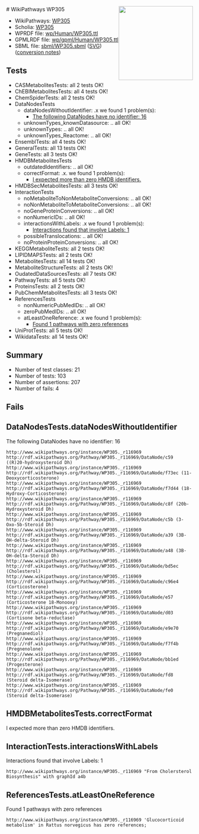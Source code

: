 <img style="float: right; width: 200px" src="../logo.png" />
# WikiPathways WP305

* WikiPathways: [WP305](https://identifiers.org/wikipathways:WP305)
* Scholia: [WP305](https://scholia.toolforge.org/wikipathways/WP305)
* WPRDF file: [wp/Human/WP305.ttl](../wp/Human/WP305.ttl)
* GPMLRDF file: [wp/gpml/Human/WP305.ttl](../wp/gpml/Human/WP305.ttl)
* SBML file: [sbml/WP305.sbml](../sbml/WP305.sbml) ([SVG](../sbml/WP305.svg)) ([conversion notes](../sbml/WP305.txt))

## Tests
* CASMetabolitesTests: all 2 tests OK!
* ChEBIMetabolitesTests: all 4 tests OK!
* ChemSpiderTests: all 2 tests OK!
* DataNodesTests
    * dataNodesWithoutIdentifier: .x we found 1 problem(s):
        * [The following DataNodes have no identifier: 16](#8792c496)
    * unknownTypes_knownDatasource: .. all OK!
    * unknownTypes: .. all OK!
    * unknownTypes_Reactome: .. all OK!
* EnsemblTests: all 4 tests OK!
* GeneralTests: all 13 tests OK!
* GeneTests: all 3 tests OK!
* HMDBMetabolitesTests
    * outdatedIdentifiers: .. all OK!
    * correctFormat: .x. we found 1 problem(s):
        * [I expected more than zero HMDB identifiers.](#ad154c1e)
* HMDBSecMetabolitesTests: all 3 tests OK!
* InteractionTests
    * noMetaboliteToNonMetaboliteConversions: .. all OK!
    * noNonMetaboliteToMetaboliteConversions: .. all OK!
    * noGeneProteinConversions: .. all OK!
    * nonNumericIDs: .. all OK!
    * interactionsWithLabels: .x we found 1 problem(s):
        * [Interactions found that involve Labels: 1](#630d2678)
    * possibleTranslocations: .. all OK!
    * noProteinProteinConversions: .. all OK!
* KEGGMetaboliteTests: all 2 tests OK!
* LIPIDMAPSTests: all 2 tests OK!
* MetabolitesTests: all 14 tests OK!
* MetaboliteStructureTests: all 2 tests OK!
* OudatedDataSourcesTests: all 7 tests OK!
* PathwayTests: all 5 tests OK!
* ProteinsTests: all 2 tests OK!
* PubChemMetabolitesTests: all 3 tests OK!
* ReferencesTests
    * nonNumericPubMedIDs: .. all OK!
    * zeroPubMedIDs: .. all OK!
    * atLeastOneReference: .x we found 1 problem(s):
        * [Found 1 pathways with zero references](#35eb778e)
* UniProtTests: all 5 tests OK!
* WikidataTests: all 14 tests OK!


## Summary

* Number of test classes: 21
* Number of tests: 103
* Number of assertions: 207
* Number of fails: 4

## Fails

<a name="8792c496" />

## DataNodesTests.dataNodesWithoutIdentifier

The following DataNodes have no identifier: 16
```
http://www.wikipathways.org/instance/WP305._r116969 http://rdf.wikipathways.org/Pathway/WP305._r116969/DataNode/c59 ((R)20-hydroxysteroid Dh)
http://www.wikipathways.org/instance/WP305._r116969 http://rdf.wikipathways.org/Pathway/WP305._r116969/DataNode/f73ec (11-Deoxycorticosterone)
http://www.wikipathways.org/instance/WP305._r116969 http://rdf.wikipathways.org/Pathway/WP305._r116969/DataNode/f7d44 (18-Hydroxy-Corticosterone)
http://www.wikipathways.org/instance/WP305._r116969 http://rdf.wikipathways.org/Pathway/WP305._r116969/DataNode/c8f (20b-Hydroxysteroid Dh)
http://www.wikipathways.org/instance/WP305._r116969 http://rdf.wikipathways.org/Pathway/WP305._r116969/DataNode/c5b (3-Oxo-5b-Steroid Dh)
http://www.wikipathways.org/instance/WP305._r116969 http://rdf.wikipathways.org/Pathway/WP305._r116969/DataNode/a39 (3B-OH-delta-Steroid Dh)
http://www.wikipathways.org/instance/WP305._r116969 http://rdf.wikipathways.org/Pathway/WP305._r116969/DataNode/a48 (3B-OH-delta-Steroid Dh)
http://www.wikipathways.org/instance/WP305._r116969 http://rdf.wikipathways.org/Pathway/WP305._r116969/DataNode/bd5ec (Cholesterol)
http://www.wikipathways.org/instance/WP305._r116969 http://rdf.wikipathways.org/Pathway/WP305._r116969/DataNode/c96e4 (Corticosterone)
http://www.wikipathways.org/instance/WP305._r116969 http://rdf.wikipathways.org/Pathway/WP305._r116969/DataNode/e57 (Corticosterone 18-Monooxy)
http://www.wikipathways.org/instance/WP305._r116969 http://rdf.wikipathways.org/Pathway/WP305._r116969/DataNode/d03 (Cortisone beta-reductase)
http://www.wikipathways.org/instance/WP305._r116969 http://rdf.wikipathways.org/Pathway/WP305._r116969/DataNode/e9e70 (Pregnanediol)
http://www.wikipathways.org/instance/WP305._r116969 http://rdf.wikipathways.org/Pathway/WP305._r116969/DataNode/f7f4b (Pregnenolone)
http://www.wikipathways.org/instance/WP305._r116969 http://rdf.wikipathways.org/Pathway/WP305._r116969/DataNode/bb1ed (Progesterone)
http://www.wikipathways.org/instance/WP305._r116969 http://rdf.wikipathways.org/Pathway/WP305._r116969/DataNode/fd8 (Steroid delta-Isomerase)
http://www.wikipathways.org/instance/WP305._r116969 http://rdf.wikipathways.org/Pathway/WP305._r116969/DataNode/fe0 (Steroid delta-Isomerase)
```

<a name="ad154c1e" />

## HMDBMetabolitesTests.correctFormat

I expected more than zero HMDB identifiers.
<a name="630d2678" />

## InteractionTests.interactionsWithLabels

Interactions found that involve Labels: 1
```
http://www.wikipathways.org/instance/WP305._r116969 "From Cholersterol Biosynthesis" with graphId a4b
```

<a name="35eb778e" />

## ReferencesTests.atLeastOneReference

Found 1 pathways with zero references
```
http://www.wikipathways.org/instance/WP305._r116969 'Glucocorticoid metabolism' in Rattus norvegicus has zero references; 
```

